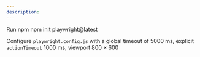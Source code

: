 ```yaml
---
description: 
---
```


Run npm npm init playwright@latest

Configure `playwright.config.js` with a global timeout of 5000 ms, explicit `actionTimeout` 1000 ms, viewport 800 × 600
